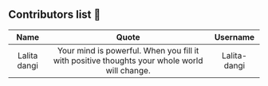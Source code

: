 ## Contributors list 📝

| Name | Quote | Username |
|:------:|:--------:|:---------:|
Lalita dangi| Your mind is powerful. When you fill it with positive thoughts your whole world will change. | Lalita-dangi
